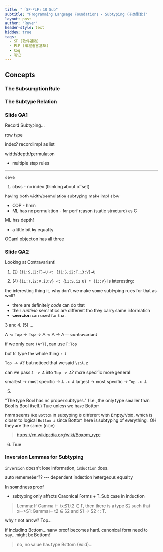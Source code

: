 ```yaml
---
title: "「SF-PLF」10 Sub"
subtitle: "Programming Language Foundations - Subtyping (子类型化)"
layout: post
author: "Rever"
header-style: text
hidden: true
tags:
  - SF (软件基础)
  - PLF (编程语言基础)
  - Coq
  - 笔记
---
```




Concepts
--------



### The Subsumption Rule


### The Subtype Relation














### Slide QA1

Record Subtyping... 

row type


index? record impl as list


width/depth/permulation
- multiple step rules



---


Java

1. class - no index (thinking about offset)

having both width/permulation subtyping make impl slow
- OOP - hmm
- ML has no permulation - for perf reason (static structure) as C

ML has depth?
- a little bit by equality


OCaml objection has all three


### Slide QA2

Looking at Contravariant!

1. (2) `{i1:S,i2:T}→U <: {i1:S,i2:T,i3:V}→U`

2. (4) `{i1:T,i2:V,i3:V} <: {i1:S,i2:U} * {i3:V}` is interesting:

the interesting thing is, why don't we make some subtyping rules for that as well?

- there are definitely _code_ can do that
- their _runtime_ semantics are different tho they carry same information
- __coercion__ can used for that

3 and 4. (5) ...


A <: Top   =>   Top -> A <: A -> A  -- contravariant

if we only care `(A*T)`, can use `T:Top`

but to type the whole thing `: A`

`Top -> A`?
but noticed that we said `\z:A.z`

can we pass `A -> A` into `Top -> A`? 
      more specific        more general
      
smallest -> most specific -> `A -> A`
largest  -> most specific -> `Top -> A`


5. 
"The type Bool has no proper subtypes." (I.e., the only type smaller than Bool is Bool itself.)
Ture unless we have Bottom

hmm seems like `Bottom` in subtyping is different with Empty/Void, which is closer to logical `Bottom ⊥` since Bottom here is subtyping of everything..
OH they are the same: (nice)
> <https://en.wikipedia.org/wiki/Bottom_type>

6. True



### Inversion Lemmas for Subtyping

`inversion` doesn't lose information, `induction` does.

auto rememeber?? --- dependent induction
hetergeous equaltiy



In soundness proof

- subtyping only affects Canonical Forms + T_Sub case in induction


> Lemma: If Gamma ⊢ \x:S1.t2 ∈ T, then there is a type S2 such that x⊢>S1; Gamma ⊢ t2 ∈ S2 and S1 → S2 <: T.

why `T` not arrow? Top...


if including Bottom...many proof becomes hard, canonical form need to say...might be Bottom?

> no, no value has type Bottom (Void)...








